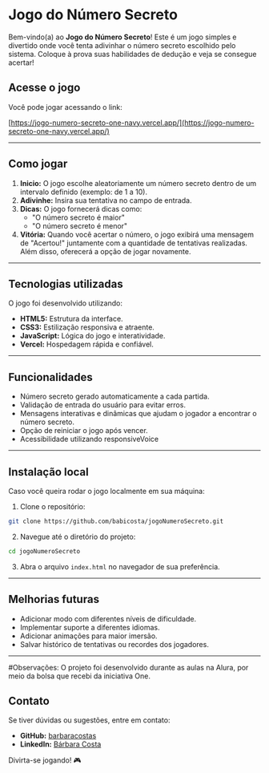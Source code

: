 # Jogo do Número Secreto

Bem-vindo(a) ao **Jogo do Número Secreto**! Este é um jogo simples e divertido onde você tenta adivinhar o número secreto escolhido pelo sistema. Coloque à prova suas habilidades de dedução e veja se consegue acertar!

## Acesse o jogo

Você pode jogar acessando o link:

[https://jogo-numero-secreto-one-navy.vercel.app/](https://jogo-numero-secreto-one-navy.vercel.app/)

---

## Como jogar

1. **Inicio:** O jogo escolhe aleatoriamente um número secreto dentro de um intervalo definido (exemplo: de 1 a 10).
2. **Adivinhe:** Insira sua tentativa no campo de entrada.
3. **Dicas:** O jogo fornecerá dicas como:
   - "O número secreto é maior"
   - "O número secreto é menor"
4. **Vitória:** Quando você acertar o número, o jogo exibirá uma mensagem de "Acertou!" juntamente com a quantidade de tentativas realizadas. Além disso, oferecerá a opção de jogar novamente.

---

## Tecnologias utilizadas

O jogo foi desenvolvido utilizando:

- **HTML5:** Estrutura da interface.
- **CSS3:** Estilização responsiva e atraente.
- **JavaScript:** Lógica do jogo e interatividade.
- **Vercel:** Hospedagem rápida e confiável.

---

## Funcionalidades

- Número secreto gerado automaticamente a cada partida.
- Validação de entrada do usuário para evitar erros.
- Mensagens interativas e dinâmicas que ajudam o jogador a encontrar o número secreto.
- Opção de reiniciar o jogo após vencer.
- Acessibilidade utilizando responsiveVoice

---

## Instalação local

Caso você queira rodar o jogo localmente em sua máquina:

1. Clone o repositório:

```bash
git clone https://github.com/babicosta/jogoNumeroSecreto.git
```

2. Navegue até o diretório do projeto:

```bash
cd jogoNumeroSecreto
```

3. Abra o arquivo `index.html` no navegador de sua preferência.

---

## Melhorias futuras

- Adicionar modo com diferentes níveis de dificuldade.
- Implementar suporte a diferentes idiomas.
- Adicionar animações para maior imersão.
- Salvar histórico de tentativas ou recordes dos jogadores.

---

#Observações: O projeto foi desenvolvido durante as aulas na Alura, por meio da bolsa que recebi da iniciativa One.

## Contato

Se tiver dúvidas ou sugestões, entre em contato:

- **GitHub:** [barbaracostas](https://github.com/barbaracostas)
- **LinkedIn:** [Bárbara Costa](https://www.linkedin.com/in/barbara-costa-654984136/)

Divirta-se jogando! 🎮

